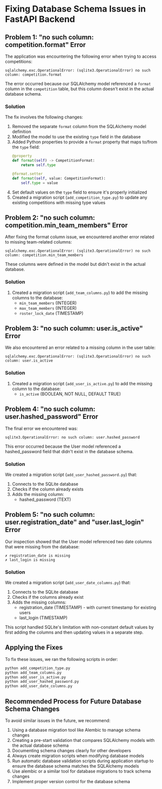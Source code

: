 # Fixing Database Schema Issues in FastAPI Backend

## Problem 1: "no such column: competition.format" Error

The application was encountering the following error when trying to access competitions:

```
sqlalchemy.exc.OperationalError: (sqlite3.OperationalError) no such column: competition.format
```

The error occurred because our SQLAlchemy model referenced a `format` column in the `competition` table, but this column doesn't exist in the actual database schema.

### Solution

The fix involves the following changes:

1. Removed the separate `format` column from the SQLAlchemy model definition
2. Modified the model to use the existing `type` field in the database
3. Added Python properties to provide a `format` property that maps to/from the `type` field:
   ```python
   @property
   def format(self) -> CompetitionFormat:
       return self.type
   
   @format.setter
   def format(self, value: CompetitionFormat):
       self.type = value
   ```
4. Set default values on the `type` field to ensure it's properly initialized
5. Created a migration script (`add_competition_type.py`) to update any existing competitions with missing type values

## Problem 2: "no such column: competition.min_team_members" Error

After fixing the format column issue, we encountered another error related to missing team-related columns:

```
sqlalchemy.exc.OperationalError: (sqlite3.OperationalError) no such column: competition.min_team_members
```

These columns were defined in the model but didn't exist in the actual database.

### Solution

1. Created a migration script (`add_team_columns.py`) to add the missing columns to the database:
   - `min_team_members` (INTEGER)
   - `max_team_members` (INTEGER)
   - `roster_lock_date` (TIMESTAMP)

## Problem 3: "no such column: user.is_active" Error

We also encountered an error related to a missing column in the user table:

```
sqlalchemy.exc.OperationalError: (sqlite3.OperationalError) no such column: user.is_active
```

### Solution

1. Created a migration script (`add_user_is_active.py`) to add the missing column to the database:
   - `is_active` (BOOLEAN, NOT NULL, DEFAULT TRUE)

## Problem 4: "no such column: user.hashed_password" Error

The final error we encountered was:

```
sqlite3.OperationalError: no such column: user.hashed_password
```

This error occurred because the User model referenced a hashed_password field that didn't exist in the database schema.

### Solution

We created a migration script (`add_user_hashed_password.py`) that:

1. Connects to the SQLite database
2. Checks if the column already exists
3. Adds the missing column:
   - hashed_password (TEXT)

## Problem 5: "no such column: user.registration_date" and "user.last_login" Error

Our inspection showed that the User model referenced two date columns that were missing from the database:

```
✗ registration_date is missing
✗ last_login is missing
```

### Solution

We created a migration script (`add_user_date_columns.py`) that:

1. Connects to the SQLite database
2. Checks if the columns already exist
3. Adds the missing columns:
   - registration_date (TIMESTAMP) - with current timestamp for existing users
   - last_login (TIMESTAMP)

This script handled SQLite's limitation with non-constant default values by first adding the columns and then updating values in a separate step.

## Applying the Fixes

To fix these issues, we ran the following scripts in order:

```bash
python add_competition_type.py
python add_team_columns.py
python add_user_is_active.py
python add_user_hashed_password.py
python add_user_date_columns.py
```

## Recommended Process for Future Database Schema Changes

To avoid similar issues in the future, we recommend:

1. Using a database migration tool like Alembic to manage schema changes
2. Creating a pre-start validation that compares SQLAlchemy models with the actual database schema
3. Documenting schema changes clearly for other developers
4. Always create migration scripts when modifying database models
5. Run automatic database validation scripts during application startup to ensure the database schema matches the SQLAlchemy models
6. Use alembic or a similar tool for database migrations to track schema changes
7. Implement proper version control for the database schema 